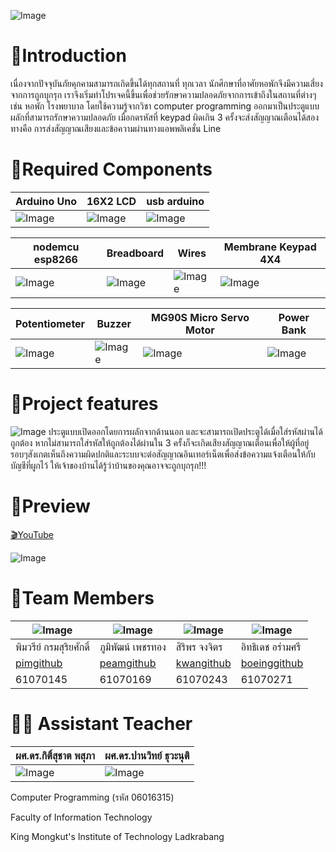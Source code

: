 ![Image](https://scontent.fbkk2-5.fna.fbcdn.net/v/t1.0-9/58763383_2670678559627577_8557886112972931072_o.jpg?_nc_cat=110&_nc_ht=scontent.fbkk2-5.fna&oh=345161d2d1df3ea658fee4a5bbce2b2f&oe=5D370794)

# 🚪Introduction
เนื่องจากปัจจุบันภัยคุกคามสามารถเกิดขึ้นได้ทุกสถานที่ ทุกเวลา นักศึกษาที่อาศัยหอพักจึงมีความเสี่ยงจากการถูกบุกรุก เราจึงเริ่มทำโปรเจคนี้ขึ้นเพื่อช่วยรักษาความปลอดภัยจากการเข้าถึงในสถานที่ต่างๆ เช่น หอพัก โรงพยาบาล โดยใช้ความรู้จากวิชา computer programming ออกมาเป็นประตูแบบผลักที่สามารถรักษาความปลอดภัย เมื่อกดรหัสที่ keypad ผิดเกิน 3 ครั้งจะส่งสัญญาณเตือนได้สองทางคือ การส่งสัญญาณเสียงและข้อความผ่านทางแอพพลิเคชั่น Line
# 🔧Required Components
| Arduino Uno  | 16X2 LCD | usb arduino |
|---------------|---------------|---------------|
|![Image](https://www.crazypi.com/image/cache/data/arduino-uno-r3-1-600x600.jpg)|![Image](https://cm.lnwfile.com/_/cm/_raw/ou/63/rt.jpg)|![Image](https://cdn.itead.cc/media/catalog/product/cache/1/image/400x400/9df78eab33525d08d6e5fb8d27136e95/i/m/im120719001_1_1.jpg)|

| nodemcu esp8266 | Breadboard | Wires | Membrane Keypad 4X4 |
|---------------|---------------|---------------|---------------|
|![Image](https://cdn.shopify.com/s/files/1/0672/9409/products/NodeMCU_ESP8266_development_board_1024x1024.jpg?v=1464135546)|![Image](https://cdn.sparkfun.com//assets/parts/9/2/8/7/12615-01.jpg)|![Image](https://images-na.ssl-images-amazon.com/images/I/816-FhWxCnL._SL1500_.jpg)|![Image](https://www.robotics.org.za/image/cache/catalog/generic/MEM-4X4-BR/MEM-4X4-BR-005-650x350.jpg)|

| Potentiometer | Buzzer | MG90S Micro Servo Motor | Power Bank |
|---------------|---------------|---------------|---------------|
|![Image](https://cdn.sparkfun.com//assets/parts/1/2/8/0/1/14624-Rotary_Potentiometer_-_100k_Ohm__Logarithmic__Panel_Mount_-01a.jpg)|![Image](https://market.samm.com/buzzer-en-general-in-416-26-O.png)|![Image](https://www.smart-prototyping.com/image/cache/data/SKU%20Photos/10100178/1-750x750.jpg)|![Image](https://cf3.s3.souqcdn.com/item/2017/03/21/22/27/33/17/item_XL_22273317_30011586.jpg)|
# 📲Project features
![Image](https://scontent.fbkk2-7.fna.fbcdn.net/v/t1.0-9/59121135_2670710186291081_2898000303615901696_n.jpg?_nc_cat=109&_nc_ht=scontent.fbkk2-7.fna&oh=771c000b193f246e3585e19f113e2957&oe=5D2D0080)
ประตูแบบเปิดออกโดยการผลักจากด้านนอก และจะสามารถเปิดประตูได้เมื่อใส่รหัสผ่านได้ถูกต้อง หากไม่สามารถใส่รหัสให้ถูกต้องได้ผ่านใน 3 ครั้งก็จะเกิดเสียงสัญญาณเตือนเพื่อให้ผู้ที่อยู่รอบๆสังเกตเห็นถึงความผิดปกติและระบบจะต่อสัญญาณอินเทอร์เน็ตเพื่อส่งข้อความแจ้งเตือนให้กับบัญชีที่ผูกไว้ ให้เจ้าของบ้านได้รู้ว่าบ้านของคุณอาจจะถูกบุกรุก!!!
# 📎Preview

[🎬YouTube](https://www.youtube.com/watch?v=f2T6Zue4-S8)

![Image](https://scontent.fbkk2-7.fna.fbcdn.net/v/t1.0-9/59364731_2671391602889606_1515235535424061440_n.jpg?_nc_cat=106&_nc_ht=scontent.fbkk2-7.fna&oh=a553c3f4c4bc82db4de04112dbe83fab&oe=5D6F2C86)
# 🎲Team Members
|![Image](https://scontent.fbkk2-7.fna.fbcdn.net/v/t1.0-9/13512247_1043501582396306_7105946236861078178_n.jpg?_nc_cat=109&_nc_ht=scontent.fbkk2-7.fna&oh=90df34205ad5a32af3409c9af05c295e&oe=5D2BF096)|![Image](https://scontent.fbkk2-6.fna.fbcdn.net/v/t1.0-9/15284906_1341806792530788_6110532064007601234_n.jpg?_nc_cat=111&_nc_ht=scontent.fbkk2-6.fna&oh=4ef926e2ab512cd2e58134b81a36e1d3&oe=5D35CB41)|![Image](https://scontent.fbkk2-8.fna.fbcdn.net/v/t1.0-9/56517128_2624426800919420_8126447242111352832_n.jpg?_nc_cat=102&_nc_ht=scontent.fbkk2-8.fna&oh=4585193e4108fcbdfff74d2803d3b5c8&oe=5D75BC73)|![Image](https://scontent.fbkk2-6.fna.fbcdn.net/v/t1.0-9/52911752_2487048814703345_5954947880748843008_n.jpg?_nc_cat=104&_nc_ht=scontent.fbkk2-6.fna&oh=b9f499aa3069bace3391c272a2751e33&oe=5D6C301B)|
|---------------|---------------|---------------|---------------|
| พิมวรีย์ กรมสุริยศักดิ์ | ภูมิพัฒน์ เพชรทอง | สิริพร จงจิตร | อิทธิเดช อร่ามศรี |
|[pimgithub](https://github.com/61070145)|[peamgithub](https://github.com/PumipatPetchtong)|[kwangithub](https://github.com/aprilsrp)|[boeinggithub](https://github.com/Itthidej)|
| 61070145 | 61070169 | 61070243 | 61070271 |
# 👨‍💻 Assistant Teacher
| ผศ.ดร.กิติ์สุชาต พสุภา	| ผศ.ดร.ปานวิทย์ ธุวะนุติ |
|---------------|---------------|
|![Image](https://scontent.fbkk2-6.fna.fbcdn.net/v/t1.0-9/14611010_10153805956002331_6002362915012083123_n.jpg?_nc_cat=111&_nc_ht=scontent.fbkk2-6.fna&oh=ebb51daaa77a71b9b7cf2613955f2579&oe=5D2AFF8F)|![Image](https://scontent.fbkk2-7.fna.fbcdn.net/v/t1.0-9/45577837_10156055460607532_5297625766278725632_n.jpg?_nc_cat=106&_nc_ht=scontent.fbkk2-7.fna&oh=3740aea7b4019632147c6d66d16cffcc&oe=5D66B613)|

Computer Programming (รหัส 06016315) 

Faculty of Information Technology

King Mongkut's Institute of Technology Ladkrabang
